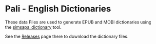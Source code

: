 # Pali - English Dictionaries

These data Files are used to generate EPUB and MOBI dictionaries using the [simsapa_dictionary](https://github.com/simsapa/simsapa-dictionary) tool.

See the [Releases](https://github.com/simsapa/simsapa-dictionary/releases) page there to download the dictionary files.

